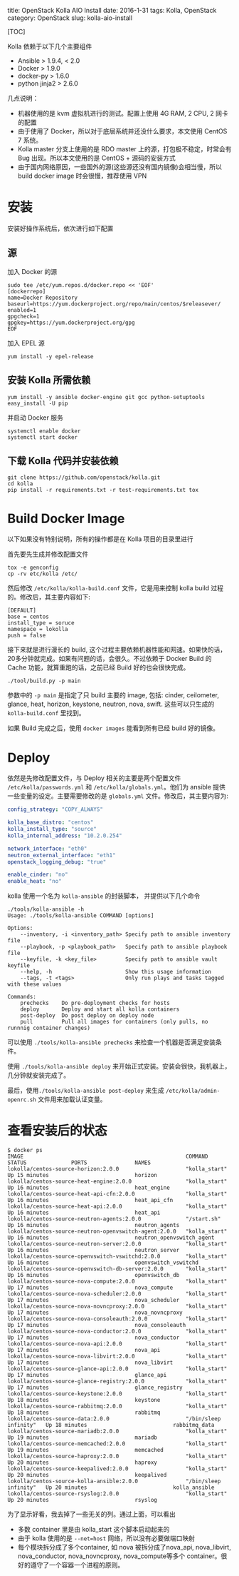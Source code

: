 title: OpenStack Kolla AIO Install
date: 2016-1-31
tags: Kolla, OpenStack
category: OpenStack
slug: kolla-aio-install

[TOC]


Kolla 依赖于以下几个主要组件

* Ansible &gt; 1.9.4, &lt; 2.0
* Docker &gt; 1.9.0
* docker-py &gt; 1.6.0
* python jinja2 &gt; 2.6.0

几点说明：

* 机器使用的是 kvm 虚拟机进行的测试。配置上使用 4G RAM, 2 CPU, 2 网卡的配置
* 由于使用了 Docker，所以对于底层系统并还没什么要求，本文使用 CentOS 7 系统。
* Kolla master 分支上使用的是 RDO master 上的源，打包极不稳定，时常会有 Bug 出现。所以本文使用的是 CentOS + 源码的安装方式
* 由于国内网络原因，一些国外的源(这些源还没有国内镜像)会相当慢，所以 build docker image 时会很慢，推荐使用 VPN

# 安装

安装好操作系统后，依次进行如下配置

## 源

加入 Docker 的源

```
sudo tee /etc/yum.repos.d/docker.repo << 'EOF'
[dockerrepo]
name=Docker Repository
baseurl=https://yum.dockerproject.org/repo/main/centos/$releasever/
enabled=1
gpgcheck=1
gpgkey=https://yum.dockerproject.org/gpg
EOF
```

加入 EPEL 源

```
yum install -y epel-release
```

## 安装 Kolla 所需依赖

```
yum install -y ansible docker-engine git gcc python-setuptools
easy_install -U pip
```

并启动 Docker 服务

```
systemctl enable docker
systemctl start docker
```

## 下载 Kolla 代码并安装依赖

```
git clone https://github.com/openstack/kolla.git
cd kolla
pip install -r requirements.txt -r test-requirements.txt tox
```

# Build Docker Image

以下如果没有特别说明，所有的操作都是在 Kolla 项目的目录里进行

首先要先生成并修改配置文件

```
tox -e genconfig
cp -rv etc/kolla /etc/
```

然后修改 `/etc/kolla/kolla-build.conf` 文件，它是用来控制 kolla build 过程的。修改后，其主要内容如下:

```
[DEFAULT]
base = centos
install_type = soruce
namespace = lokolla
push = false
```

接下来就是进行漫长的 build, 这个过程主要依赖机器性能和网速。如果快的话，20多分钟就完成。如果有问题的话，会很久。不过依赖于 Docker Build 的 Cache 功能，就算重跑的话，之前已经 Build 好的也会很快完成。

```
./tool/build.py -p main
```

参数中的 `-p main` 是指定了只 build 主要的 image, 包括: cinder, ceilometer, glance, heat, horizon, keystone, neutron, nova, swift. 这些可以只生成的 `kolla-build.conf` 里找到。

如果 Build 完成之后，使用 `docker images` 能看到所有已经 build 好的镜像。

# Deploy

依然是先修改配置文件，与 Deploy 相关的主要是两个配置文件 `/etc/kolla/passwords.yml` 和 `/etc/kolla/globals.yml`。他们为 ansible 提供一些变量的设定。主要需要修改的是 `globals.yml` 文件。修改后，其主要内容为:

```yaml
config_strategy: "COPY_ALWAYS"

kolla_base_distro: "centos"
kolla_install_type: "source"
kolla_internal_address: "10.2.0.254"

network_interface: "eth0"
neutron_external_interface: "eth1"
openstack_logging_debug: "true"

enable_cinder: "no"
enable_heat: "no"
```

kolla 使用一个名为 `kolla-ansible` 的封装脚本， 并提供以下几个命令

```
./tools/kolla-ansible -h
Usage: ./tools/kolla-ansible COMMAND [options]

Options:
    --inventory, -i <inventory_path> Specify path to ansible inventory file
    --playbook, -p <playbook_path>   Specify path to ansible playbook file
    --keyfile, -k <key_file>         Specify path to ansible vault keyfile
    --help, -h                       Show this usage information
    --tags, -t <tags>                Only run plays and tasks tagged with these values

Commands:
    prechecks    Do pre-deployment checks for hosts
    deploy       Deploy and start all kolla containers
    post-deploy  Do post deploy on deploy node
    pull         Pull all images for containers (only pulls, no runnnig container changes)
```

可以使用 `./tools/kolla-ansible prechecks` 来检查一个机器是否满足安装条件。

使用 `./tools/kolla-ansible deploy` 来开始正式安装。安装会很快，我机器上，几分钟就安装完成了。

最后，使用`./tools/kolla-ansible post-deploy` 来生成 `/etc/kolla/admin-openrc.sh` 文件用来加载认证变量。

# 查看安装后的状态

```
$ docker ps
IMAGE                                                   COMMAND                 STATUS              PORTS               NAMES
lokolla/centos-source-horizon:2.0.0                     "kolla_start"           Up 15 minutes                           horizon
lokolla/centos-source-heat-engine:2.0.0                 "kolla_start"           Up 16 minutes                           heat_engine
lokolla/centos-source-heat-api-cfn:2.0.0                "kolla_start"           Up 16 minutes                           heat_api_cfn
lokolla/centos-source-heat-api:2.0.0                    "kolla_start"           Up 16 minutes                           heat_api
lokolla/centos-source-neutron-agents:2.0.0              "/start.sh"             Up 16 minutes                           neutron_agents
lokolla/centos-source-neutron-openvswitch-agent:2.0.0   "kolla_start"           Up 16 minutes                           neutron_openvswitch_agent
lokolla/centos-source-neutron-server:2.0.0              "kolla_start"           Up 16 minutes                           neutron_server
lokolla/centos-source-openvswitch-vswitchd:2.0.0        "kolla_start"           Up 16 minutes                           openvswitch_vswitchd
lokolla/centos-source-openvswitch-db-server:2.0.0       "kolla_start"           Up 16 minutes                           openvswitch_db
lokolla/centos-source-nova-compute:2.0.0                "kolla_start"           Up 17 minutes                           nova_compute
lokolla/centos-source-nova-scheduler:2.0.0              "kolla_start"           Up 17 minutes                           nova_scheduler
lokolla/centos-source-nova-novncproxy:2.0.0             "kolla_start"           Up 17 minutes                           nova_novncproxy
lokolla/centos-source-nova-consoleauth:2.0.0            "kolla_start"           Up 17 minutes                           nova_consoleauth
lokolla/centos-source-nova-conductor:2.0.0              "kolla_start"           Up 17 minutes                           nova_conductor
lokolla/centos-source-nova-api:2.0.0                    "kolla_start"           Up 17 minutes                           nova_api
lokolla/centos-source-nova-libvirt:2.0.0                "kolla_start"           Up 17 minutes                           nova_libvirt
lokolla/centos-source-glance-api:2.0.0                  "kolla_start"           Up 17 minutes                           glance_api
lokolla/centos-source-glance-registry:2.0.0             "kolla_start"           Up 17 minutes                           glance_registry
lokolla/centos-source-keystone:2.0.0                    "kolla_start"           Up 18 minutes                           keystone
lokolla/centos-source-rabbitmq:2.0.0                    "kolla_start"           Up 18 minutes                           rabbitmq
lokolla/centos-source-data:2.0.0                        "/bin/sleep infinity"   Up 18 minutes                           rabbitmq_data
lokolla/centos-source-mariadb:2.0.0                     "kolla_start"           Up 19 minutes                           mariadb
lokolla/centos-source-memcached:2.0.0                   "kolla_start"           Up 19 minutes                           memcached
lokolla/centos-source-haproxy:2.0.0                     "kolla_start"           Up 20 minutes                           haproxy
lokolla/centos-source-keepalived:2.0.0                  "kolla_start"           Up 20 minutes                           keepalived
lokolla/centos-source-kolla-ansible:2.0.0               "/bin/sleep infinity"   Up 20 minutes                           kolla_ansible
lokolla/centos-source-rsyslog:2.0.0                     "kolla_start"           Up 20 minutes                           rsyslog
```

为了显示好看，我去掉了一些无关的列。通过上面，可以看出

* 多数 container 里是由 kolla_start 这个脚本启动起来的
* 由于 kolla 使用的是 `--net=host` 网络，所以没有必要做端口映射
* 每个模块拆分成了多个container, 如 nova 被拆分成了nova_api, nova_libvirt, nova_conductor, nova_novncproxy, nova_compute等多个 container。很好的遵守了一个容器一个进程的原则。
